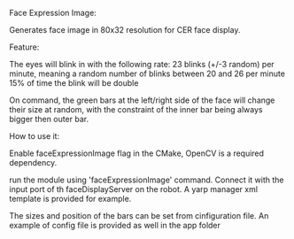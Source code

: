 Face Expression Image:

Generates face image in 80x32 resolution for CER face display.

Feature:

The eyes will blink in with the following rate:
23 blinks (+/-3 random) per minute, meaning a random number of blinks between 20 and 26 per minute
15% of time the blink will be double

On command, the green bars at the left/right side of the face will change their size at random, with the
constraint of the inner bar being always bigger then outer bar.

How to use it:

Enable faceExpressionImage flag in the CMake, OpenCV is a required dependency.

run the module using 'faceExpressionImage' command.
Connect it with the input port of th faceDisplayServer on the robot.
A yarp manager xml template is provided for example.

The sizes and position of the bars can be set from cinfiguration file.
An example of config file is provided as well in the app folder
